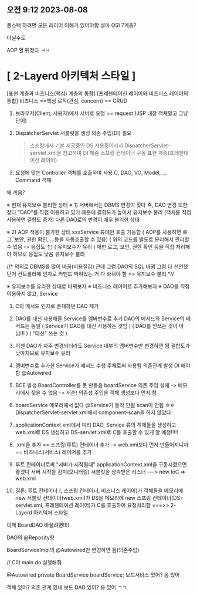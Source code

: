 ## 오전 9:12 2023-08-08

풀스택 하려면
모든 레이어 이해가 있어야함
설마 OSI 7계층?

아닐수도

AOP
헐 뒤졌다 ㅋㅋ

# [ 2-Layerd 아키텍처 스타일 ]
[표현 계층과 비즈니스(핵심) 계층의 통합]
[프레젠테이션 레이어와 비즈니스 레이어의 통합]
			비즈니스
			==핵심 로직(관심, concern)
			== CRUD

1) 브라우저(Client, 사용자)에서 서버로 요청
	== request
	(JSP 내장 객체말고 그냥 단어)

2) DispatcherServlet 서블릿을 생성
	의존 주입(DI) 필요
	> 스프링에서 기본 제공중인 DS 사용중이라서
	DispatcherServlet-servlet.xml을 참고하여 DI 해줌
	스프링 컨테이너 구동
	표현 계층(프레젠테이션 레이어)

3) 요청에 맞는 Controller 객체를 호출하여 사용
		C, DAO, VO, Model, ...
		Command 객체

왜 끼움?

※ 현재 유지보수 불리한 상태
※ 1) 서버에서는 DBMS 변경이 잦다
	즉, DAO 변경 또한 잦다
	"DAO"를 직접 이용하고 있기 때문에 결합도가 높아서 유지보수 불리
	(객체를 직접 사용하면 결합도 증가)
	다른 DAO로의 변경이 매우 불리한 상태

※ 2) AOP 적용이 불가한 상태
	xxxService 류에만 호출 가능함
	( AOP를 사용하면 로그, 보안, 권한 확인, ...등을 자동호출할 수 있음)
	( 위의 코드를 별도로 분리해서 관리할 수 있음 -> 응집도 ↑)
	( 유지보수가 유리 )
	매번 로그, 보안, 권한 확인 등을 직접 처리해야 하므로 응집도 낮음
	유지보수 불리



//*
의외로 DBMS를 많이 바꿈(비용절감)
근데 그럼 DAO의 SQL 바뀜
그럼 다 선언했던거
컨트롤러에 인자로 커맨드 박혀있는 거 다 바꿔야 함
=> 유지보수 불리
*//



※ 유지보수를 유리한 상태로 바꿔보자
※ 비즈니스 레이어르 추가해보자
※ DAO를 직접 이용하지 않고, Service
1) C의 메서드 인자로 존재하던 DAO 제거
2) DAO를 대신 사용해줄 Service를 멤버변수로 추가
	DAO의 메서드와 Service의 메서드는 동일
	( Service가 DAO를 대신 사용하는 것임 )
	( DAO를 안쓰는 것이 아님!!! ) 
	( "대신" 쓰는 것 )

3) 이젠 DAO가 자주 변경되더라도 Service 내부의 멤버변수만 변경하면 됨
	결합도가 낮아지므로 유지보수 유리

4) 멤버변수로 추가한 Service가 메서드 수행 주체로써 사용됨
	의존관계 발생
	DI 해야함
	@Autowired

5) BCE 발생
	BoardController를 못 만들음
	boardService 의존 주입 실패
	-> 메모리에서 찾을 수 없음
	-> 서순! 의존성 주입을 객체 생성보다 먼저 함

6) boardService 메모리에서 없다
	@Service가 동작 안됨
	scan이 안됨 ㅎㅎ
	DispatcherServlet-servlet.xml에서 component-scan을 하지 않았다

7) applicationContext.xml에서 미리 DAO, Service 류의 객체들을 생성하고
	web.xml로 DS 생성하고
	DS-servlet.xml로 C를 호출할 수 있게 할 예정!!!!!

8) .xml을 추가
	== 스프링(루트) 컨테이너 추가 -> web.xml보다 먼저 만들어지니까
	== 비즈니스(서비스) 레이어를 추가

9) 루트 컨테이너로써 "서버가 시작될때" applicationContext.xml을 구동시켰으면 좋겠다
	서버 시작을 감지(모니터링)
	서블릿을 상속받은 리스너 ---> new IoC => web.xml

10) 결론: 루트 컨테이너 (, 스프링 컨테이너, 비즈니스 레이어)가 객체들을 메모리에 new
	서블릿 컨테이너(web.xml)가 DS을 메모리에 new
	스프링 컨테이너(DS-servlet.xml, 프레젠테이션 레이어)가 C를 호출하여 요청처리함
	===>> 2-Layerd 아키텍처 스타일



이제 BoardDAO 바꿀려면!!!!

DAO의
@Reposity랑

BoardServiceImpl의
@Autowired만 변경하면 됨(의존주입)

//
C야 main.do 실행해줘

@Autowired
private BoardService boardService;
보드서비스 있어? 응 있어

객체 있어?
의존 관계 있네 
보드 DAO 있어? 응 있어
ㄱㄱ






























